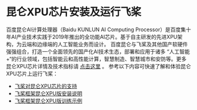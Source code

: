 
# 昆仑XPU芯片安装及运行飞桨

百度昆仑AI计算处理器（Baidu KUNLUN AI Computing Processor）是百度集十年AI产业技术实践于2019年推出的全功能AI芯片。基于自主研发的先进XPU架构，为云端和边缘端的人工智能业务而设计。 百度昆仑与飞桨及其他国产软硬件强强组合，打造一个全面领先的国产化AI技术生态，部署和应用于诸多 “人工智能+“的行业领域，包括智能云和高性能计算，智慧制造、智慧城市和安防等。更多昆仑XPU芯片详情及技术指标请 [点击这里](https://cloud.baidu.com/product/kunlun.html) 。
参考以下内容可快速了解和体验昆仑XPU芯片上运行飞桨：

- [飞桨对昆仑XPU芯片的支持](../guides/xpu_docs/paddle_2.0_xpu_cn.html)
- [飞桨框架昆仑XPU版安装说明](../guides/xpu_docs/paddle_install_cn.html)
- [飞桨框架昆仑XPU版训练示例](../guides/xpu_docs/train_example_cn.html)
